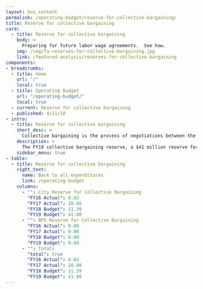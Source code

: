 ```yaml
---
layout: bos_content
permalink: /operating-budget/reserve-for-collective-bargaining/
title: Reserve for collective bargaining
card:
  - title: Reserve for collective bargaining
    body: >
      Preparing for future labor wage agreements.  See how.
    img: /img/fa-reserves-for-collective-bargaining.jpg
    link: /featured-analysis/reserves-for-collective-bargaining
components:
- breadcrumbs:
  - title: Home
    url: "/"
    local: true
  - title: Operating Budget
    url: "/operating-budget/"
    local: true
  - current: Reserve for collective bargaining
  - published: 4/11/18
- intro:
  - title: Reserve for collective bargaining
    short_desc: >
      Collective bargaining is the process of negotiations between the City administration and bargaining units (unions).
    description: >
      The FY19 collective bargaining reserve, a $41 million reserve for City departments, Boston Public Schools, and the Public Health Commission, contains funding for collective bargaining agreements that are still outstanding. Salary increases in these agreements will have a direct impact on dollars available in FY19 and in the upcoming years. This reserve accounts for $29.6 million of the growth in the FY19 Budget.
    sidebar_menu: true
- table:
  - title: Reserve for collective bargaining
    right_text:
      name: Back to all expenditures
      link: /operating-budget
    columns:
      - "": City Reserve for Collective Bargaining
        "FY16 Actual": 0.02
        "FY17 Actual": 28.00
        "FY18 Budget": 11.39
        "FY19 Budget": 41.00
      - "": BPS Reserve for Collective Bargaining
        "FY16 Actual": 0.00
        "FY17 Actual": 0.00
        "FY18 Budget": 0.00
        "FY19 Budget": 0.00  
      - "": Totals
        "total": true
        "FY16 Actual": 0.02
        "FY17 Actual": 28.00
        "FY18 Budget": 11.39
        "FY19 Budget": 41.00
---
```


